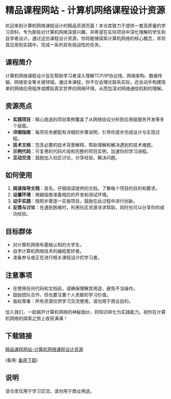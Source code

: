 # 精品课程网站 - 计算机网络课程设计资源

欢迎来到计算机网络课程设计的精品资源页面！本仓库致力于提供一套高质量的学习资料，专为那些对计算机网络深感兴趣、并希望在实际项目中深化理解的学生和自学者设计。通过这份课程设计资源，你将能够探索计算机网络的核心概念，并将其应用到实践中，完成一系列具有挑战性的任务。

## 课程简介

计算机网络课程设计旨在帮助学习者深入理解TCP/IP协议栈、网络架构、数据传输、网络安全等关键领域。通过本课程，你不仅会理论联系实际，还会动手构建简单的网络应用程序或模拟真实世界的网络环境，从而加深对网络通信机制的理解。

## 资源亮点

- **实践项目**：精心挑选的项目案例覆盖了从网络协议分析到应用层服务开发等多个层面。
- **详细指南**：每项任务都配有详细的步骤说明，引导你逐步完成设计与实现过程。
- **技术文档**：包含必要的技术背景解释，帮助理解和解决遇到的技术难题。
- **示例代码**：可复用的代码片段和完整的项目实例，加速你的学习进程。
- **互动交流**：鼓励加入社区讨论，分享经验，解决问题。

## 如何使用

1. **阅读指导文档**：首先，仔细阅读提供的文档，了解每个项目的目的和要求。
2. **设置环境**：根据指南准备相应的开发和测试环境。
3. **动手实践**：按照步骤逐一实施项目，鼓励在此过程中进行创新。
4. **反馈与讨论**：在遇到困难时，利用社区资源寻求帮助，同时也可以分享你的成功经验。

## 目标群体

- 对计算机网络有基础认知的大学生。
- 自学计算机网络技术的编程爱好者。
- 准备参与或正在进行相关课程设计的学习者。

## 注意事项

- 在使用任何代码和文档前，请确保理解其用途，避免不当操作。
- 鼓励团队合作，但也要注重个人贡献的学习价值。
- 版权尊重：所有资源仅供学习交流使用，请勿用于商业目的。

加入我们，一起揭开计算机网络的神秘面纱，将知识转化为实践能力。祝你在计算机网络的探索之旅上收获满满！

## 下载链接
[精品课程网站-计算机网络课程设计资源](https://pan.quark.cn/s/c8da0b7f861c) 

(备用: [备用下载](https://pan.baidu.com/s/1roB-EKaUwBRLJJXwQdv_YA?pwd=1234))

## 说明

该仓库仅用于学习交流，请勿用于商业用途。

